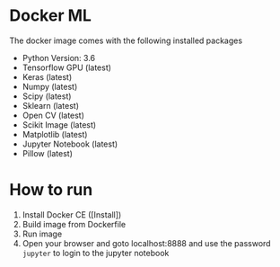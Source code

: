 # Docker ML

The docker image comes with the following installed packages

  - Python Version: 3.6 
  - Tensorflow GPU (latest)
  - Keras (latest)
  - Numpy (latest)
  - Scipy (latest)
  - Sklearn (latest)
  - Open CV (latest)
  - Scikit Image (latest)
  - Matplotlib (latest)
  - Jupyter Notebook (latest)
  - Pillow (latest)

# How to run

  1. Install Docker CE ([Install])
  2. Build image from Dockerfile
  3. Run image
  4. Open your browser and goto localhost:8888 and use the password `jupyter` to login to the jupyter notebook
